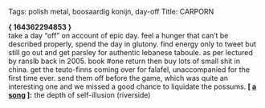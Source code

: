 Tags: polish metal, boosaardig konijn, day-off
Title: CARPORN
  
**{ 164362294853 }**  
take a day “off” on account of epic day. feel a hunger that can’t be described properly, spend the day in glutony. find energy only to tweet but still go out and get parsley for authentic lebanese taboule. as per lectured by ranslb back in 2005. book #one return then buy lots of small shit in china. get the teuto-finns coming over for falafel, unaccompanied for the first time ever. send them off before the game, which was quite an interesting one and we missed a good chance to liquidate the possums.
**[ [a song](/https://www.youtube.com/watch?v=QuIflRajVvw&index=10&list=RDXnx_qgvH8xk) ]:** the depth of self-illusion (riverside)